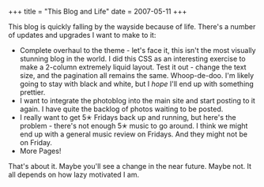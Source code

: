 +++
title = "This Blog and Life"
date = 2007-05-11
+++

This blog is quickly falling by the wayside because of life. There's a number of updates and upgrades I want to make to it:

- Complete overhaul to the theme - let's face it, this isn't the most visually stunning blog in the world. I did this CSS as an interesting exercise to make a 2-column extremely liquid layout. Test it out - change the text size, and the pagination all remains the same. Whoop-de-doo. I'm likely going to stay with black and white, but I _hope_ I'll end up with something prettier.
- I want to integrate the photoblog into the main site and start posting to it again. I have quite the backlog of photos waiting to be posted.
- I really want to get 5✭ Fridays back up and running, but here's the problem - there's not enough 5✭ music to go around. I think we might end up with a general music review on Fridays. And they might not be on Friday.
- More Pages!

That's about it. Maybe you'll see a change in the near future. Maybe not. It all depends on how lazy motivated I am.
